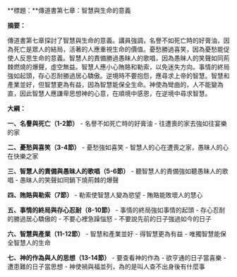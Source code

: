 **標題：**傳道書第七章：智慧與生命的意義

**摘要：**

傳道書第七章探討了智慧與生命的意義。講員強調，名譽不如死亡時的好膏油，因為死亡是眾人的結局，活著的人應重視生命的價值。憂愁勝過喜笑，因為憂愁能促使人反思生命的意義。智慧人的責備勝過愚昧人的歌唱，因為愚昧人的笑聲如同荊棘燃燒的爆聲，虛空無益。智慧人應小心賄賂和勒索，以免迷失方向。事情的終局強如起頭，存心忍耐勝過居心驕傲。逆境時不要抱怨，應尋求上帝的智慧。智慧和產業並好，但智慧更為有益，因為智慧能保全生命。神使為彎曲的，人不能變為直，因此智慧人應謙卑思想神的心意，在順境中感恩，在逆境中尋求智慧。

**大綱：**

**一、名譽與死亡（1-2節）**
    - 名譽不如死亡時的好膏油
    - 往遭喪的家去強如往宴樂的家

**二、憂愁與喜笑（3-4節）**
    - 憂愁強如喜笑
    - 智慧人的心在遭喪之家，愚昧人的心在快樂之家

**三、智慧人的責備與愚昧人的歌唱（5-6節）**
    - 聽智慧人的責備強如聽愚昧人的歌唱
    - 愚昧人的笑聲如同鍋下燒荊棘的爆聲

**四、賄賂與勒索（7節）**
    - 勒索使智慧人變為慾望
    - 賄賂能敗壞人的慧心

**五、事情的終局與存心忍耐（8-10節）**
    - 事情的終局強如事情的起頭
    - 存心忍耐的勝過居心驕傲的
    - 不要心裡急躁惱怒
    - 不要說先前的日子強過如今的日子

**六、智慧與產業（11-12節）**
    - 智慧和產業並好
    - 得智慧更為有益
    - 唯獨智慧能保全智慧人的生命

**七、神的作為與人的思想（13-14節）**
    - 要查看神的作為
    - 欲亨通的日子當喜樂
    - 遭患難的日子當思想
    - 神使禍與福並列，為的是叫人查不出身後有什麼事